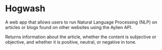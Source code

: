 # Hogwash
A web app that allows users to run Natural Language Processing (NLP) on articles or blogs found on other websites using the Aylien API. 

Returns information about the article, whether the content is subjective or objective, and whether it is positive, neutral, or negative in tone.
